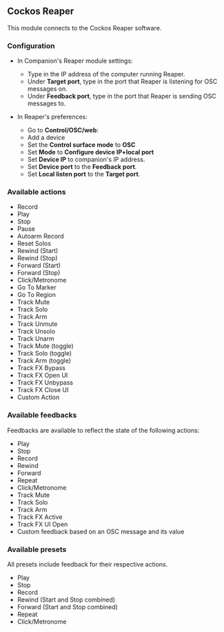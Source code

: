 ## Cockos Reaper
This module connects to the Cockos Reaper software.

### Configuration
* In Companion's Reaper module settings:
    * Type in the IP address of the computer running Reaper.
    * Under **Target port**, type in the port that Reaper is listening for OSC messages on.
    * Under **Feedback port**, type in the port that Reaper is sending OSC messages to.

* In Reaper's preferences:
    * Go to **Control/OSC/web**:
    * Add a device
    * Set the **Control surface mode** to **OSC**
    * Set **Mode** to **Configure device IP+local port**
    * Set **Device IP** to companion's IP address.
    * Set **Device port** to the **Feedback port**.
    * Set **Local listen port** to the **Target port**.

### Available actions
* Record
* Play
* Stop
* Pause
* Autoarm Record
* Reset Solos
* Rewind (Start)
* Rewind (Stop)
* Forward (Start)
* Forward (Stop)
* Click/Metronome
* Go To Marker
* Go To Region
* Track Mute
* Track Solo
* Track Arm
* Track Unmute
* Track Unsolo
* Track Unarm
* Track Mute (toggle)
* Track Solo (toggle)
* Track Arm (toggle)
* Track FX Bypass
* Track FX Open UI
* Track FX Unbypass
* Track FX Close UI
* Custom Action

### Available feedbacks
Feedbacks are available to reflect the state of the following actions:
* Play
* Stop
* Record
* Rewind
* Forward
* Repeat
* Click/Metronome
* Track Mute
* Track Solo
* Track Arm
* Track FX Active
* Track FX UI Open
* Custom feedback based on an OSC message and its value

### Available presets
All presets include feedback for their respective actions.
* Play
* Stop
* Record
* Rewind (Start and Stop combined)
* Forward (Start and Stop combined)
* Repeat
* Click/Metronome